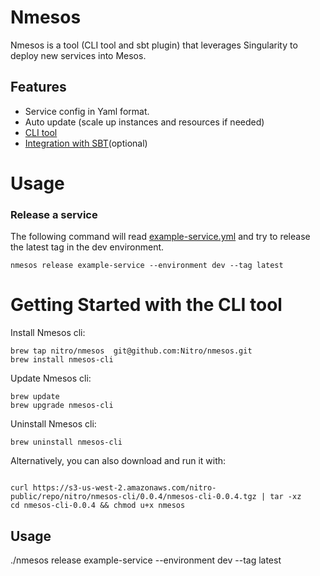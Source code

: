 # Nmesos 

Nmesos is a tool (CLI tool and sbt plugin) that leverages Singularity 
to deploy new services into Mesos.

## Features

 - Service config in Yaml format.
 - Auto update (scale up instances and resources if needed)
 - [CLI tool](cli/)
 - [Integration with SBT](sbt-plugin/)(optional)
 
# Usage

### Release a service

The following command will read [example-service.yml](sbt-plugin/example-service/example-service.yml)
and try to release the latest tag in the dev environment.

```
nmesos release example-service --environment dev --tag latest
```

# Getting Started with the CLI tool

Install Nmesos cli:

```
brew tap nitro/nmesos  git@github.com:Nitro/nmesos.git
brew install nmesos-cli
```

Update Nmesos cli:
```
brew update
brew upgrade nmesos-cli
```

Uninstall Nmesos cli:
```
brew uninstall nmesos-cli
```

Alternatively, you can also download and run it with:

```

curl https://s3-us-west-2.amazonaws.com/nitro-public/repo/nitro/nmesos-cli/0.0.4/nmesos-cli-0.0.4.tgz | tar -xz
cd nmesos-cli-0.0.4 && chmod u+x nmesos
````

## Usage

./nmesos release example-service --environment dev --tag latest



